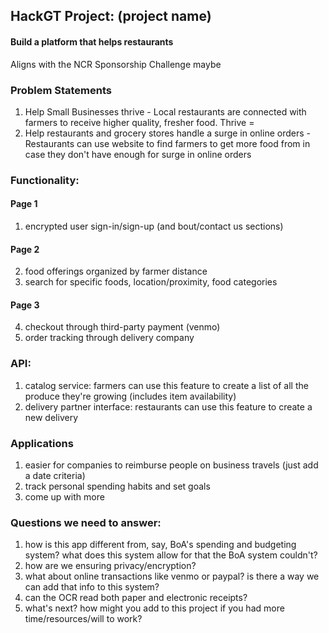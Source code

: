 ## HackGT Project: (project name)

#### Build a platform that helps restaurants
Aligns with the NCR Sponsorship Challenge maybe

### Problem Statements
1. Help Small Businesses thrive - Local restaurants are connected with farmers to receive higher quality, fresher food. Thrive = 
2. Help restaurants and grocery stores handle a surge in online orders - Restaurants can use website to find farmers to get more food from in case they don't have enough for surge in online orders 

### Functionality:
#### Page 1
1. encrypted user sign-in/sign-up (and bout/contact us sections)
#### Page 2
2. food offerings organized by farmer distance 
3. search for specific foods, location/proximity, food categories
#### Page 3
4. checkout through third-party payment (venmo)
5. order tracking through delivery company 


### API:
1. catalog service: farmers can use this feature to create a list of all the produce they're growing (includes item availability)
2. delivery partner interface: restaurants can use this feature to create a new delivery 


### Applications
1. easier for companies to reimburse people on business travels (just add a date criteria)
2. track personal spending habits and set goals
3. come up with more

### Questions we need to answer:
1. how is this app different from, say, BoA's spending and budgeting system? what does this system allow for that the BoA system couldn't?
2. how are we ensuring privacy/encryption?
3. what about online transactions like venmo or paypal? is there a way we can add that info to this system?
4. can the OCR read both paper and electronic receipts?
5. what's next? how might you add to this project if you had more time/resources/will to work?
